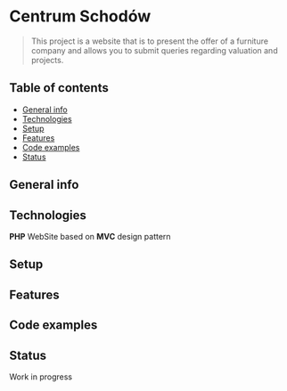 # Centrum Schodów
> This project is a website that is to present the offer of a furniture company and allows you to submit queries regarding valuation and projects.

## Table of contents
* [General info](#general-info)
* [Technologies](#technologies)
* [Setup](#setup)
* [Features](#features)
* [Code examples](#code-examples)
* [Status](#status)

## General info

## Technologies
**PHP** WebSite based on **MVC** design pattern

## Setup

## Features

## Code examples

## Status
Work in progress
